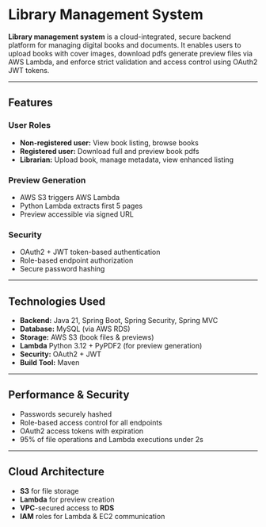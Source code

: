 # Library Management System

**Library management system** is a cloud-integrated, secure backend platform for managing digital books and documents. It enables users to upload books with cover images, download pdfs generate preview files via AWS Lambda, and enforce strict validation and access control using OAuth2 JWT tokens.

---

## Features

### User Roles
- **Non-registered user:** View book listing, browse books
- **Registered user:** Download full and preview book pdfs  
- **Librarian:** Upload book, manage metadata, view enhanced listing 

### Preview Generation
- AWS S3 triggers AWS Lambda
- Python Lambda extracts first 5 pages
- Preview accessible via signed URL

### Security
- OAuth2 + JWT token-based authentication
- Role-based endpoint authorization
- Secure password hashing  

---

## Technologies Used

- **Backend:** Java 21, Spring Boot, Spring Security, Spring MVC
- **Database:** MySQL (via AWS RDS)
- **Storage:** AWS S3 (book files & previews)
- **Lambda** Python 3.12 + PyPDF2 (for preview generation)
- **Security:** OAuth2 + JWT
- **Build Tool:** Maven 

---

## Performance & Security

- Passwords securely hashed  
- Role-based access control for all endpoints
- OAuth2 access tokens with expiration
- 95% of file operations and Lambda executions under 2s
  
 ---

 ## Cloud Architecture

 - **S3** for file storage
 - **Lambda** for preview creation
 - **VPC**-secured access to **RDS**
 - **IAM** roles for Lambda & EC2 communication
